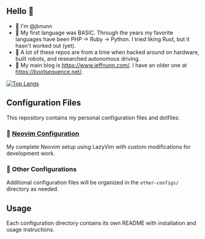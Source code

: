 ## Hello 👋

- 👋 I'm @jbnunn 
- 🌱 My first language was BASIC. Through the years my favorite languages have been PHP -> Ruby -> Python. I tried liking Rust, but it hasn't worked out (yet).
- 🤖 A lot of these repos are from a time when hacked around on hardware, built robots, and researched autonomous driving.
- 📓 My main blog is https://www.jeffnunn.com/. I have an older one at https://bootsequence.net/.

[![Top Langs](https://github-readme-stats.vercel.app/api/top-langs/?username=jbnunn&theme=synthwave)](https://github.com/anuraghazra/github-readme-stats)

## Configuration Files

This repository contains my personal configuration files and dotfiles:

### 📝 [Neovim Configuration](./nvim/)
My complete Neovim setup using LazyVim with custom modifications for development work.

### 🔧 Other Configurations
Additional configuration files will be organized in the `other-configs/` directory as needed.

## Usage

Each configuration directory contains its own README with installation and usage instructions.

